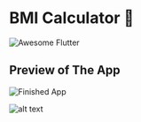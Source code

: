
# BMI Calculator 💪

 <img alt="Awesome Flutter" src="https://img.shields.io/badge/Awesome-Flutter-blue.svg?longCache=true&style=flat-square" />


##  Preview of The App

![Finished App](https://github.com/londonappbrewery/Images/blob/master/bmi-calc-demo.gif)


![alt text](https://raw.githubusercontent.com/voicon/flutter-bmi-calculator/master/readme-assets/flutter-bmi-calculator.png)
